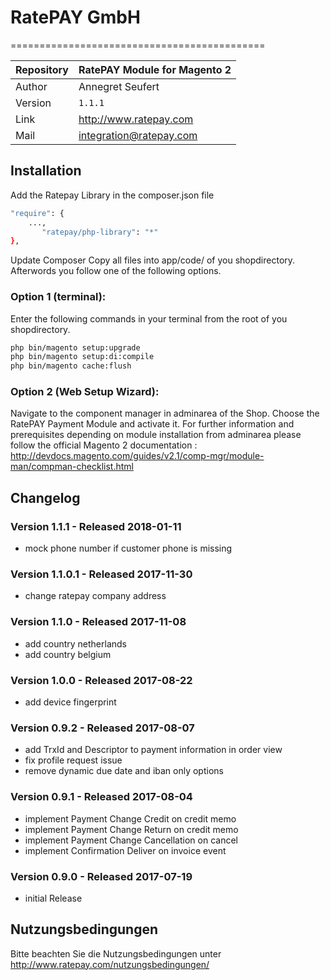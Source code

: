 # RatePAY GmbH
============================================

|Repository | RatePAY Module for Magento 2
|------|----------
|Author | Annegret Seufert
|Version | `1.1.1`
|Link | http://www.ratepay.com
|Mail | integration@ratepay.com

## Installation
Add the Ratepay Library in the composer.json file
````bash
"require": {
    ...,
	   "ratepay/php-library": "*"
},
````
Update Composer
Copy all files into app/code/ of you shopdirectory.
Afterwords you follow one of the following options.

### Option 1 (terminal):
Enter the following commands in your terminal from the root of you shopdirectory.
````bash
php bin/magento setup:upgrade
php bin/magento setup:di:compile
php bin/magento cache:flush
````

### Option 2 (Web Setup Wizard):
Navigate to the component manager in adminarea of the Shop. Choose the RatePAY Payment Module and activate it.
For further information and prerequisites depending on module installation from adminarea please follow the official Magento 2 documentation : http://devdocs.magento.com/guides/v2.1/comp-mgr/module-man/compman-checklist.html

## Changelog

### Version 1.1.1 - Released 2018-01-11
* mock phone number if customer phone is missing

### Version 1.1.0.1 - Released 2017-11-30
* change ratepay company address

### Version 1.1.0 - Released 2017-11-08
* add country netherlands
* add country belgium

### Version 1.0.0 - Released 2017-08-22
* add device fingerprint 

### Version 0.9.2 - Released 2017-08-07
* add TrxId and Descriptor to payment information in order view
* fix profile request issue
* remove dynamic due date and iban only options

### Version 0.9.1 - Released 2017-08-04
* implement Payment Change Credit on credit memo 
* implement Payment Change Return on credit memo
* implement Payment Change Cancellation on cancel
* implement Confirmation Deliver on invoice event

### Version 0.9.0 - Released 2017-07-19
* initial Release

## Nutzungsbedingungen
Bitte beachten Sie die Nutzungsbedingungen unter http://www.ratepay.com/nutzungsbedingungen/

